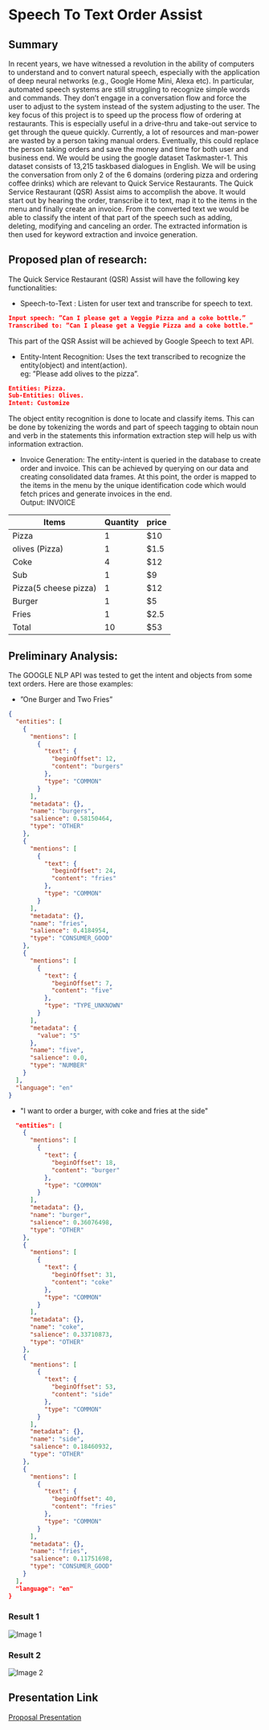 # Speech To Text Order Assist
## Summary

In recent years, we have witnessed a revolution in the ability of computers to understand
and to convert natural speech, especially with the application of deep neural networks (e.g.,
Google Home Mini, Alexa etc). In particular, automated speech systems are still struggling
to recognize simple words and commands. They don’t engage in a conversation flow and
force the user to adjust to the system instead of the system adjusting to the user.
The key focus of this project is to speed up the process flow of ordering at restaurants.
This is especially useful in a drive-thru and take-out service to get through the queue quickly.
Currently, a lot of resources and man-power are wasted by a person taking manual orders.
Eventually, this could replace the person taking orders and save the money and time for
both user and business end.
We would be using the google dataset Taskmaster-1. This dataset consists of 13,215 taskbased dialogues in English. We will be using the conversation from only 2 of the 6 domains
(ordering pizza and ordering coffee drinks) which are relevant to Quick Service Restaurants.
The Quick Service Restaurant (QSR) Assist aims to accomplish the above. It would start
out by hearing the order, transcribe it to text, map it to the items in the menu and finally
create an invoice. From the converted text we would be able to classify the intent of that
part of the speech such as adding, deleting, modifying and canceling an order. The extracted
information is then used for keyword extraction and invoice generation.

## Proposed plan of research:
The Quick Service Restaurant (QSR) Assist will have the following key functionalities:
* Speech-to-Text : Listen for user text and transcribe for speech to text.

```json
Input speech: ”Can I please get a Veggie Pizza and a coke bottle.”
Transcribed to: ”Can I please get a Veggie Pizza and a coke bottle.”
```
This part of the QSR Assist will be achieved by Google Speech to text API.

* Entity-Intent Recognition: Uses the text transcribed to recognize the entity(object) and intent(action). <br /> 
eg: ”Please add olives to the pizza”.
```json
Entities: Pizza.
Sub-Entities: Olives.
Intent: Customize
```

The object entity recognition is done to locate and classify items. This can be done by tokenizing the words and part of speech tagging to obtain noun and verb in the statements this information extraction step will help us with information extraction.

* Invoice Generation: The entity-intent is queried in the database to create order and invoice. This can be achieved by querying on our data and creating consolidated data frames. At this point, the order is mapped to the items in the menu by the unique identification code which would fetch prices and generate invoices in the end. <br />
Output: 
INVOICE

 Items | Quantity | price
  -----|----------|----- 
 Pizza | 1 | $10  
 olives (Pizza) | 1 | $1.5 
 Coke | 4 | $12  
 Sub | 1 | $9   
 Pizza(5 cheese pizza) | 1 | $12  
 Burger | 1 | $5   
 Fries | 1 | $2.5 
 Total | 10| $53  



## Preliminary Analysis:
The GOOGLE NLP API was tested to get the intent and objects from some text orders. Here are those examples:
* ”One Burger and Two Fries”
```json
{
  "entities": [
    {
      "mentions": [
        {
          "text": {
            "beginOffset": 12,
            "content": "burgers"
          },
          "type": "COMMON"
        }
      ],
      "metadata": {},
      "name": "burgers",
      "salience": 0.58150464,
      "type": "OTHER"
    },
    {
      "mentions": [
        {
          "text": {
            "beginOffset": 24,
            "content": "fries"
          },
          "type": "COMMON"
        }
      ],
      "metadata": {},
      "name": "fries",
      "salience": 0.4184954,
      "type": "CONSUMER_GOOD"
    },
    {
      "mentions": [
        {
          "text": {
            "beginOffset": 7,
            "content": "five"
          },
          "type": "TYPE_UNKNOWN"
        }
      ],
      "metadata": {
        "value": "5"
      },
      "name": "five",
      "salience": 0.0,
      "type": "NUMBER"
    }
  ],
  "language": "en"
}
```
* "I want to order a burger, with coke and fries at the side"
```json
  "entities": [
    {
      "mentions": [
        {
          "text": {
            "beginOffset": 18,
            "content": "burger"
          },
          "type": "COMMON"
        }
      ],
      "metadata": {},
      "name": "burger",
      "salience": 0.36076498,
      "type": "OTHER"
    },
    {
      "mentions": [
        {
          "text": {
            "beginOffset": 31,
            "content": "coke"
          },
          "type": "COMMON"
        }
      ],
      "metadata": {},
      "name": "coke",
      "salience": 0.33710873,
      "type": "OTHER"
    },
    {
      "mentions": [
        {
          "text": {
            "beginOffset": 53,
            "content": "side"
          },
          "type": "COMMON"
        }
      ],
      "metadata": {},
      "name": "side",
      "salience": 0.18460932,
      "type": "OTHER"
    },
    {
      "mentions": [
        {
          "text": {
            "beginOffset": 40,
            "content": "fries"
          },
          "type": "COMMON"
        }
      ],
      "metadata": {},
      "name": "fries",
      "salience": 0.11751698,
      "type": "CONSUMER_GOOD"
    }
  ],
  "language": "en"
}
```
### Result 1
![Image 1](/images/1.png)
### Result 2
![Image 2](/images/2.png)

## Presentation Link
[Proposal Presentation](https://docs.google.com/presentation/d/1iAWvf7R4dTKysyJumY3ygpbklMCk-R_Bxog-bRI0N14/edit?usp=sharing)

